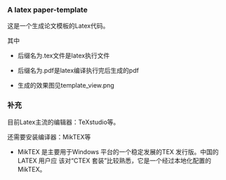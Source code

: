 ### A latex paper-template

这是一个生成论文模板的Latex代码。

其中

- 后缀名为.tex文件是latex执行文件

- 后缀名为.pdf是latex编译执行完后生成的pdf

- 生成的效果图见template_view.png

### 补充

目前Latex主流的编辑器：TeXstudio等。

还需要安装编译器：MikTEX等

- MikTEX 是主要用于Windows 平台的一个稳定发展的TEX 发行版。中国的LATEX 用户应
  该对“CTEX 套装”比较熟悉，它是一个经过本地化配置的MikTEX。